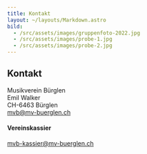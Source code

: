 ```yaml
---
title: Kontakt
layout: ~/layouts/Markdown.astro
bild:
  - /src/assets/images/gruppenfoto-2022.jpg
  - /src/assets/images/probe-1.jpg
  - /src/assets/images/probe-2.jpg
---
```

## Kontakt

Musikverein Bürglen<br/>
Emil Walker<br/>
CH-6463 Bürglen<br/>
[mvb@mv-buerglen.ch](mailto:mvb@mv-buerglen.ch)

[](mailto:mvb@mv-buerglen.ch)

#### Vereinskassier

[mvb-kassier@mv-buerglen.ch](mailto:mvb-kassier@mv-buerglen.ch)
